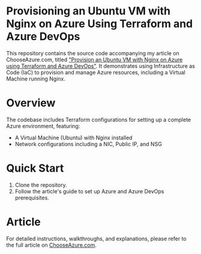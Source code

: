 # Provisioning an Ubuntu VM with Nginx on Azure Using Terraform and Azure DevOps
This repository contains the source code accompanying my article on ChooseAzure.com, titled ["Provision an Ubuntu VM with Nginx on Azure using Terraform and Azure DevOps"](https://chooseazure.com/p/provisioning-an-ubuntu-vm-with-nginx). It demonstrates using Infrastructure as Code (IaC) to provision and manage Azure resources, including a Virtual Machine running Nginx.

# Overview
The codebase includes Terraform configurations for setting up a complete Azure environment, featuring:

- A Virtual Machine (Ubuntu) with Nginx installed
- Network configurations including a NIC, Public IP, and NSG

# Quick Start
1. Clone the repository.
2. Follow the article's guide to set up Azure and Azure DevOps prerequisites.

# Article
For detailed instructions, walkthroughs, and explanations, please refer to the full article on [ChooseAzure.com]([https://chooseazure.com](https://chooseazure.com/p/provisioning-an-ubuntu-vm-with-nginx)https://chooseazure.com/p/provisioning-an-ubuntu-vm-with-nginx).

